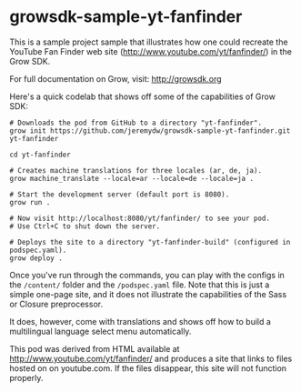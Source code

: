 # growsdk-sample-yt-fanfinder

This is a sample project sample that illustrates how one could recreate the
YouTube Fan Finder web site (http://www.youtube.com/yt/fanfinder/) in the Grow SDK.

For full documentation on Grow, visit: http://growsdk.org

Here's a quick codelab that shows off some of the capabilities of Grow SDK:

    # Downloads the pod from GitHub to a directory "yt-fanfinder".
    grow init https://github.com/jeremydw/growsdk-sample-yt-fanfinder.git yt-fanfinder

    cd yt-fanfinder

    # Creates machine translations for three locales (ar, de, ja).
    grow machine_translate --locale=ar --locale=de --locale=ja .

    # Start the development server (default port is 8080).
    grow run .

    # Now visit http://localhost:8080/yt/fanfinder/ to see your pod.
    # Use Ctrl+C to shut down the server.

    # Deploys the site to a directory "yt-fanfinder-build" (configured in podspec.yaml).
    grow deploy .

Once you've run through the commands, you can play with the configs in the `/content/`
folder and the `/podspec.yaml` file. Note that this is just a simple one-page site, and
it does not illustrate the capabilities of the Sass or Closure preprocessor.

It does, however, come with translations and shows off how to build a multilingual
language select menu automatically.

This pod was derived from HTML available at http://www.youtube.com/yt/fanfinder/ and produces
a site that links to files hosted on on youtube.com. If the files disappear, this site
will not function properly.
